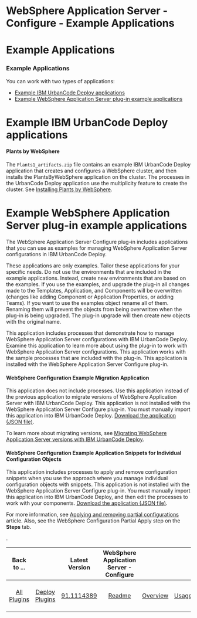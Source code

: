 
WebSphere Application Server - Configure - Example Applications
===============================================================

# Example Applications


### Example Applications



You can work with two types of applications:

* [Example IBM UrbanCode Deploy applications](#UCD-example)
* [Example WebSphere Application Server plug-in example applications](#WAS_plugin-ex)

Example IBM UrbanCode Deploy applications
=========================================

#### Plants by WebSphere

The `Plants1_artifacts.zip` file contains an example IBM UrbanCode Deploy application that creates and configures a WebSphere cluster, and then installs the PlantsByWebSphere application on the cluster. The processes in the UrbanCode Deploy application use the multiplicity feature to create the cluster. See [Installing Plants by WebSphere](https://community.ibm.com/community/user/wasdevops/blogs/osman-burucu/2022/06/16/example-installing-the-plantsbywebsphere-applicati).

Example WebSphere Application Server plug-in example applications
=================================================================

The WebSphere Application Server Configure plug-in includes applications that you can use as examples for managing WebSphere Application Server configurations in IBM UrbanCode Deploy.

These applications are only examples. Tailor these applications for your specific needs. Do not use the environments that are included in the example applications. Instead, create new environments that are based on the examples. If you use the examples, and upgrade the plug-in all changes made to the Templates, Application, and Components will be overwritten (changes like adding Component or Application Properties, or adding Teams). If you want to use the examples object rename all of them. Renaming them will prevent the objects from being overwritten when the plug-in is being upgraded. The plug-in upgrade will then create new objects with the original name.

This application includes processes that demonstrate how to manage WebSphere Application Server configurations with IBM UrbanCode Deploy. Examine this application to learn more about using the plug-in to work with WebSphere Application Server configurations. This application works with the sample processes that are included with the plug-in. This application is installed with the WebSphere Application Server Configure plug-in.

#### WebSphere Configuration Example Migration Application

This application does not include processes. Use this application instead of the previous application to migrate versions of WebSphere Application Server with IBM UrbanCode Deploy. This application is not installed with the WebSphere Application Server Configure plug-in. You must manually import this application into IBM UrbanCode Deploy. [Download the application (JSON file)](https://github.com/UrbanCode/IBM-UCD-PLUGINS/blob/main/files/WebSphereConfiguration/SampleApplications/WebSphereConfigurationExampleMigrationApplication.json).

To learn more about migrating versions, see [Migrating WebSphere Application Server versions with IBM UrbanCode Deploy](https://community.ibm.com/community/user/wasdevops/blogs/osman-burucu/2023/01/04/migrating-websphere-application-server-versions-wi).

#### WebSphere Configuration Example Application Snippets for Individual Configuration Objects

This application includes processes to apply and remove configuration snippets when you use the approach where you manage individual configuration objects with snippets. This application is not installed with the WebSphere Application Server Configure plug-in. You must manually import this application into IBM UrbanCode Deploy, and then edit the processes to work with your components. [Download the application (JSON file)](https://github.com/UrbanCode/IBM-UCD-PLUGINS/blob/main/files/WebSphereConfiguration/SampleApplications/WebSphereConfigurationExampleSnippetApplication.json).

For more information, see [Applying and removing partial configurations](https://community.ibm.com/community/user/wasdevops/blogs/osman-burucu/2022/07/06/applying-and-removing-partial-configurations) article. Also, see the WebSphere Configuration Partial Apply step on the **Steps** tab.

.


|Back to ...||Latest Version|WebSphere Application Server - Configure ||||||||
| :---: | :---: | :---: | :---: | :---: | :---: | :---: | :---: | :---: | :---: | :---: |
|[All Plugins](../../index.md)|[Deploy Plugins](../README.md)|[91.1114389](https://raw.githubusercontent.com/UrbanCode/IBM-UCD-PLUGINS/main/files/WebSphereConfiguration/WebSphereConfiguration-91.1114389.zip)|[Readme](README.md)|[Overview](overview.md)|[Usage](usage.md)|[Example Processes](example processes.md)|[Steps](steps.md)|[Roles](roles.md)|[Troubleshooting](troubleshooting.md)|[Downloads](downloads.md)|
